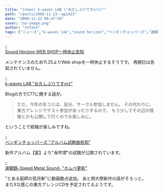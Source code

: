 ```yaml
---
title: "[news] k-waves LAB \"お久しぶりですorz\""
path: "/posts/2009-11-23--wp1423"
date: "2009-11-23 09:47:59"
cover: "no-image.png"
author: "stfate"
tags: ["ニュース","k-waves lab","sound horizon","ペンギンチョッパーズ","速鋼鉄-speed metal sound-"]
---
```


<style type="text/css">
<!--
p {white-space: pre-wrap};
-->
</style>

<a class="topics" href="http://www.soundhorizon.com/" target="_blank">- Sound Horizon WEB SHOP一時休止告知</a>
<div class="news">メンテナンスのため11.25よりWeb shopを一時休止するそうです。
再開日は告知されていません。</div>

<a class="topics" href="http://kou-ogata.net/" target="_blank">- k-waves LAB "お久しぶりですorz"</a>
<div class="news">Blogの方でC77に関する話が。
<blockquote>ただ、今年の冬コミは、自分、サークル参加しません。
その代わりに、東方アレンジでゲスト参加があったりするので、
もう少しでその辺の情報とかも公開して行くのでお楽しみに。</blockquote>ということで続報が楽しみですね。</div>

<a class="topics" href="http://ameblo.jp/pen-cho/" target="_blank">- ペンギンチョッパーズ "アルバム試聴曲告知"</a>
<div class="news">新作アルバム【宴】より"<em>桜吹雪</em>"の試聴が公開されています。</div>

<a class="topics" href="http://www.sm-sound.com/" target="_blank">- 速鋼鉄-Speed Metal Sound- "ホムペ更新"</a>
<div class="news">"とある庭師の弦月斬"に動画数点追加。
あと例大祭新作の話がそろっと。
<div id="talk">またXな感じの東方アレンジCDを予定されてるようです。</div></div>